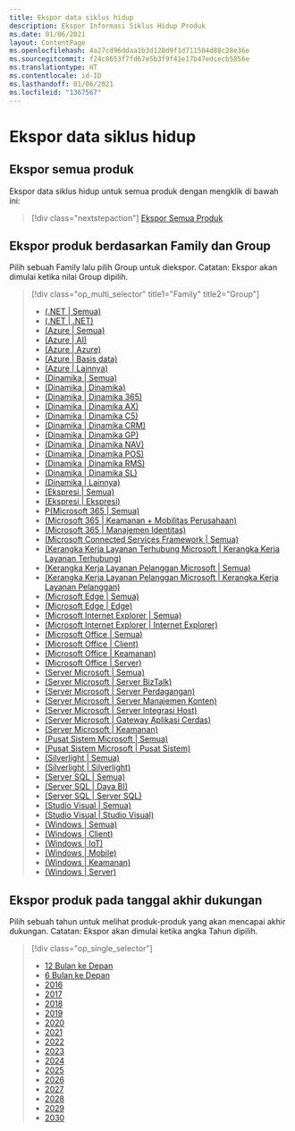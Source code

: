 ```yaml
---
title: Ekspor data siklus hidup
description: Ekspor Informasi Siklus Hidup Produk
ms.date: 01/06/2021
layout: ContentPage
ms.openlocfilehash: 4a27cd96ddaa1b3d128d9f1d711504d88c28e36e
ms.sourcegitcommit: f24c8653f7fd67e5b3f9f41e17b47edcecb5856e
ms.translationtype: HT
ms.contentlocale: id-ID
ms.lasthandoff: 01/06/2021
ms.locfileid: "1367567"
---
```

# <a name="lifecycle-data-export"></a>Ekspor data siklus hidup

## <a name="export-all-products"></a>Ekspor semua produk
Ekspor data siklus hidup untuk semua produk dengan mengklik di bawah ini:

> [!div class="nextstepaction"]
> [Ekspor Semua Produk](https://app-omaha-prod.azurewebsites.net/api/PublishedListings/Export)

## <a name="export-products-by-family-and-group"></a>Ekspor produk berdasarkan Family dan Group
Pilih sebuah Family lalu pilih Group untuk diekspor. Catatan: Ekspor akan dimulai ketika nilai Group dipilih. 

> [!div class="op_multi_selector" title1="Family" title2="Group"]
> - [(.NET | Semua)](https://app-omaha-prod.azurewebsites.net/api/PublishedListings/Export(family='.NET'))
> - [(.NET | .NET)](https://app-omaha-prod.azurewebsites.net/api/PublishedListings/Export(family='.NET',group='.NET'))
> - [(Azure | Semua)](https://app-omaha-prod.azurewebsites.net/api/PublishedListings/Export(family='Azure'))
> - [(Azure | AI)](https://app-omaha-prod.azurewebsites.net/api/PublishedListings/Export(family='Azure',group='AI'))
> - [(Azure | Azure)](https://app-omaha-prod.azurewebsites.net/api/PublishedListings/Export(family='Azure',group='Azure'))
> - [(Azure | Basis data)](https://app-omaha-prod.azurewebsites.net/api/PublishedListings/Export(family='Azure',group='Databases'))
> - [(Azure | Lainnya)](https://app-omaha-prod.azurewebsites.net/api/PublishedListings/Export(family='Azure',group='Other'))
> - [(Dinamika | Semua)](https://app-omaha-prod.azurewebsites.net/api/PublishedListings/Export(family='Dynamics'))
> - [(Dinamika | Dinamika)](https://app-omaha-prod.azurewebsites.net/api/PublishedListings/Export(family='Dynamics',group='Dynamics'))
> - [(Dinamika | Dinamika 365)](https://app-omaha-prod.azurewebsites.net/api/PublishedListings/Export(family='Dynamics',group='Dynamics%20365'))
> - [(Dinamika | Dinamika AX)](https://app-omaha-prod.azurewebsites.net/api/PublishedListings/Export(family='Dynamics',group='Dynamics%20AX'))
> - [(Dinamika | Dinamika C5)](https://app-omaha-prod.azurewebsites.net/api/PublishedListings/Export(family='Dynamics',group='Dynamics%20C5'))
> - [(Dinamika | Dinamika CRM)](https://app-omaha-prod.azurewebsites.net/api/PublishedListings/Export(family='Dynamics',group='Dynamics%20CRM'))
> - [(Dinamika | Dinamika GP)](https://app-omaha-prod.azurewebsites.net/api/PublishedListings/Export(family='Dynamics',group='Dynamics%20GP'))
> - [(Dinamika | Dinamika NAV)](https://app-omaha-prod.azurewebsites.net/api/PublishedListings/Export(family='Dynamics',group='Dynamics%20NAV'))
> - [(Dinamika | Dinamika POS)](https://app-omaha-prod.azurewebsites.net/api/PublishedListings/Export(family='Dynamics',group='Dynamics%20POS'))
> - [(Dinamika | Dinamika RMS)](https://app-omaha-prod.azurewebsites.net/api/PublishedListings/Export(family='Dynamics',group='Dynamics%20RMS'))
> - [(Dinamika | Dinamika SL)](https://app-omaha-prod.azurewebsites.net/api/PublishedListings/Export(family='Dynamics',group='Dynamics%20SL'))
> - [(Dinamika | Lainnya)](https://app-omaha-prod.azurewebsites.net/api/PublishedListings/Export(family='Dynamics',group='Other'))
> - [(Ekspresi | Semua)](https://app-omaha-prod.azurewebsites.net/api/PublishedListings/Export(family='Expression'))
> - [(Ekspresi | Ekspresi)](https://app-omaha-prod.azurewebsites.net/api/PublishedListings/Export(family='Expression',group='Expression'))
> - [P(Microsoft 365 | Semua)](https://app-omaha-prod.azurewebsites.net/api/PublishedListings/Export(family='Microsoft%20365'))
> - [(Microsoft 365 | Keamanan + Mobilitas Perusahaan)](https://app-omaha-prod.azurewebsites.net/api/PublishedListings/Export(family='Microsoft%20365',group='Enterprise%20Mobility%20%2B%20Security'))
> - [(Microsoft 365 | Manajemen Identitas)](https://app-omaha-prod.azurewebsites.net/api/PublishedListings/Export(family='Microsoft%20365',group='Identity%20Management'))
> - [(Microsoft Connected Services Framework | Semua)](https://app-omaha-prod.azurewebsites.net/api/PublishedListings/Export(family='Microsoft%20Connected%20Services%20Framework'))
> - [(Kerangka Kerja Layanan Terhubung Microsoft | Kerangka Kerja Layanan Terhubung)](https://app-omaha-prod.azurewebsites.net/api/PublishedListings/Export(family='Microsoft%20Connected%20Services%20Framework',group='Connected%20Services%20Framework'))
> - [(Kerangka Kerja Layanan Pelanggan Microsoft | Semua)](https://app-omaha-prod.azurewebsites.net/api/PublishedListings/Export(family='Microsoft%20Customer%20Care%20Framework'))
> - [(Kerangka Kerja Layanan Pelanggan Microsoft | Kerangka Kerja Layanan Pelanggan)](https://app-omaha-prod.azurewebsites.net/api/PublishedListings/Export(family='Microsoft%20Customer%20Care%20Framework',group='Customer%20Care%20Framework'))
> - [(Microsoft Edge | Semua)](https://app-omaha-prod.azurewebsites.net/api/PublishedListings/Export(family='Microsoft%20Edge'))
> - [(Microsoft Edge | Edge)](https://app-omaha-prod.azurewebsites.net/api/PublishedListings/Export(family='Microsoft%20Edge',group='Edge'))
> - [(Microsoft Internet Explorer | Semua)](https://app-omaha-prod.azurewebsites.net/api/PublishedListings/Export(family='Microsoft%20Internet%20Explorer'))
> - [(Microsoft Internet Explorer | Internet Explorer)](https://app-omaha-prod.azurewebsites.net/api/PublishedListings/Export(family='Microsoft%20Internet%20Explorer',group='Internet%20Explorer'))
> - [(Microsoft Office | Semua)](https://app-omaha-prod.azurewebsites.net/api/PublishedListings/Export(family='Microsoft%20Office'))
> - [(Microsoft Office | Client)](https://app-omaha-prod.azurewebsites.net/api/PublishedListings/Export(family='Microsoft%20Office',group='Client'))
> - [(Microsoft Office | Keamanan)](https://app-omaha-prod.azurewebsites.net/api/PublishedListings/Export(family='Microsoft%20Office',group='Security'))
> - [(Microsoft Office | Server)](https://app-omaha-prod.azurewebsites.net/api/PublishedListings/Export(family='Microsoft%20Office',group='Server'))
> - [(Server Microsoft | Semua)](https://app-omaha-prod.azurewebsites.net/api/PublishedListings/Export(family='Microsoft%20Servers'))
> - [(Server Microsoft | Server BizTalk)](https://app-omaha-prod.azurewebsites.net/api/PublishedListings/Export(family='Microsoft%20Servers',group='BizTalk%20Server'))
> - [(Server Microsoft | Server Perdagangan)](https://app-omaha-prod.azurewebsites.net/api/PublishedListings/Export(family='Microsoft%20Servers',group='Commerce%20Server'))
> - [(Server Microsoft | Server Manajemen Konten)](https://app-omaha-prod.azurewebsites.net/api/PublishedListings/Export(family='Microsoft%20Servers',group='Content%20Management%20Server'))
> - [(Server Microsoft | Server Integrasi Host)](https://app-omaha-prod.azurewebsites.net/api/PublishedListings/Export(family='Microsoft%20Servers',group='Host%20Integration%20Server'))
> - [(Server Microsoft | Gateway Aplikasi Cerdas)](https://app-omaha-prod.azurewebsites.net/api/PublishedListings/Export(family='Microsoft%20Servers',group='Intelligent%20Application%20Gateway'))
> - [(Server Microsoft | Keamanan)](https://app-omaha-prod.azurewebsites.net/api/PublishedListings/Export(family='Microsoft%20Servers',group='Security'))
> - [(Pusat Sistem Microsoft | Semua)](https://app-omaha-prod.azurewebsites.net/api/PublishedListings/Export(family='Microsoft%20System%20Center'))
> - [(Pusat Sistem Microsoft | Pusat Sistem)](https://app-omaha-prod.azurewebsites.net/api/PublishedListings/Export(family='Microsoft%20System%20Center',group='System%20Center'))
> - [(Silverlight | Semua)](https://app-omaha-prod.azurewebsites.net/api/PublishedListings/Export(family='Silverlight'))
> - [(Silverlight | Silverlight)](https://app-omaha-prod.azurewebsites.net/api/PublishedListings/Export(family='Silverlight',group='Silverlight'))
> - [(Server SQL | Semua)](https://app-omaha-prod.azurewebsites.net/api/PublishedListings/Export(family='SQL%20Server'))
> - [(Server SQL | Daya BI)](https://app-omaha-prod.azurewebsites.net/api/PublishedListings/Export(family='SQL%20Server',group='Power%20BI'))
> - [(Server SQL | Server SQL)](https://app-omaha-prod.azurewebsites.net/api/PublishedListings/Export(family='SQL%20Server',group='SQL%20Server'))
> - [(Studio Visual | Semua)](https://app-omaha-prod.azurewebsites.net/api/PublishedListings/Export(family='Visual%20Studio'))
> - [(Studio Visual | Studio Visual)](https://app-omaha-prod.azurewebsites.net/api/PublishedListings/Export(family='Visual%20Studio',group='Visual%20Studio'))
> - [(Windows | Semua)](https://app-omaha-prod.azurewebsites.net/api/PublishedListings/Export(family='Windows'))
> - [(Windows | Client)](https://app-omaha-prod.azurewebsites.net/api/PublishedListings/Export(family='Windows',group='Client'))
> - [(Windows | IoT)](https://app-omaha-prod.azurewebsites.net/api/PublishedListings/Export(family='Windows',group='IoT'))
> - [(Windows | Mobile)](https://app-omaha-prod.azurewebsites.net/api/PublishedListings/Export(family='Windows',group='Mobile'))
> - [(Windows | Keamanan)](https://app-omaha-prod.azurewebsites.net/api/PublishedListings/Export(family='Windows',group='Security'))
> - [(Windows | Server)](https://app-omaha-prod.azurewebsites.net/api/PublishedListings/Export(family='Windows',group='Server'))

## <a name="export-products-by-end-of-support-date"></a>Ekspor produk pada tanggal akhir dukungan
Pilih sebuah tahun untuk melihat produk-produk yang akan mencapai akhir dukungan. Catatan: Ekspor akan dimulai ketika angka Tahun dipilih.

> [!div class="op_single_selector"]
> - [12 Bulan ke Depan](https://app-omaha-prod.azurewebsites.net/api/PublishedListings/Export(endOfSupportMonths=12))
> - [6 Bulan ke Depan](https://app-omaha-prod.azurewebsites.net/api/PublishedListings/Export(endOfSupportMonths=6))
> - [2016](https://app-omaha-prod.azurewebsites.net/api/PublishedListings/Export(endOfSupportYear=2016))
> - [2017](https://app-omaha-prod.azurewebsites.net/api/PublishedListings/Export(endOfSupportYear=2017))
> - [2018](https://app-omaha-prod.azurewebsites.net/api/PublishedListings/Export(endOfSupportYear=2018))
> - [2019](https://app-omaha-prod.azurewebsites.net/api/PublishedListings/Export(endOfSupportYear=2019))
> - [2020](https://app-omaha-prod.azurewebsites.net/api/PublishedListings/Export(endOfSupportYear=2020))
> - [2021](https://app-omaha-prod.azurewebsites.net/api/PublishedListings/Export(endOfSupportYear=2021))
> - [2022](https://app-omaha-prod.azurewebsites.net/api/PublishedListings/Export(endOfSupportYear=2022))
> - [2023](https://app-omaha-prod.azurewebsites.net/api/PublishedListings/Export(endOfSupportYear=2023))
> - [2024](https://app-omaha-prod.azurewebsites.net/api/PublishedListings/Export(endOfSupportYear=2024))
> - [2025](https://app-omaha-prod.azurewebsites.net/api/PublishedListings/Export(endOfSupportYear=2025))
> - [2026](https://app-omaha-prod.azurewebsites.net/api/PublishedListings/Export(endOfSupportYear=2026))
> - [2027](https://app-omaha-prod.azurewebsites.net/api/PublishedListings/Export(endOfSupportYear=2027))
> - [2028](https://app-omaha-prod.azurewebsites.net/api/PublishedListings/Export(endOfSupportYear=2028))
> - [2029](https://app-omaha-prod.azurewebsites.net/api/PublishedListings/Export(endOfSupportYear=2029))
> - [2030](https://app-omaha-prod.azurewebsites.net/api/PublishedListings/Export(endOfSupportYear=2030))
